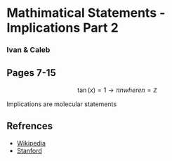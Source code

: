 # Mathimatical Statements - Implications Part 2
### Ivan & Caleb
Pages 7-15
---

$$\tan(x)=1 \rightarrow \pi n where n = \mathbb{Z} $$

Implications are molecular statements

## Refrences
 - [Wikipedia](https://en.wikipedia.org/wiki/Logical_implication)
 - [Stanford](https://plato.stanford.edu/entries/logic-connexive/)
